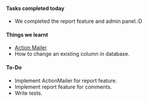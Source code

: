 #### **Tasks completed today**
   - We completed the report feature and admin panel.:D

#### **Things we learnt**
- [Action Mailer](https://guides.rubyonrails.org/action_mailer_basics.html)
- How to change an existing column in database.

#### **To-Do**
   - Implement ActionMailer for report feature.
   - Implement report feature for comments.
   - Write tests.
